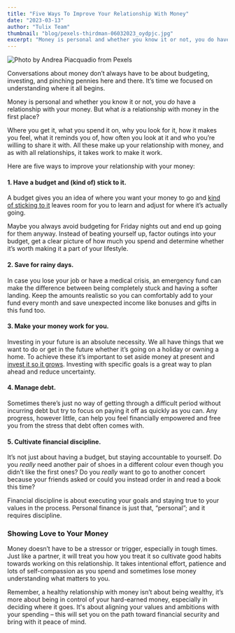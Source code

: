 ```yaml
---
title: "Five Ways To Improve Your Relationship With Money"
date: "2023-03-13"
author: "Tulix Team"
thumbnail: "blog/pexels-thirdman-06032023_oydpjc.jpg"
excerpt: "Money is personal and whether you know it or not, you do have a relationship with your money."
---
```


![Photo by Andrea Piacquadio from Pexels](https://res.cloudinary.com/tulix/image/upload/w_717,c_fill/v1678285626/blog/pexels-andrea-piacquadio-13062023_i1fu2r.jpg "Smiling woman sitting at table with her laptop computer.")

Conversations about money don’t always have to be about budgeting, investing, and pinching pennies here and there. It’s time we focused on understanding where it all begins.

Money is personal and whether you know it or not, you _do_ have a relationship with your money. But what _is_ a relationship with money in the first place?

Where you get it, what you spend it on, why you look for it, how it makes you feel, what it reminds you of, how often you look at it and who you’re willing to share it with. All these make up your relationship with money, and as with all relationships, it takes work to make it work.

Here are five ways to improve your relationship with your money:

#### 1. Have a budget and (kind of) stick to it.

A budget gives you an idea of where you want your money to go and [kind of sticking to it](https://www.tulix.app/blog/Budgeting-And-Winging-It "Link to Tulix blog post on Budgeting and 'Winging It'.") leaves room for you to learn and adjust for where it’s actually going.

Maybe you always avoid budgeting for Friday nights out and end up going for them anyway. Instead of beating yourself up, factor outings into your budget, get a clear picture of how much you spend and determine whether it’s worth making it a part of your lifestyle.

#### 2. Save for rainy days.

In case you lose your job or have a medical crisis, an emergency fund can make the difference between being completely stuck and having a softer landing. Keep the amounts realistic so you can comfortably add to your fund every month and save unexpected income like bonuses and gifts in this fund too.

#### 3. Make your money work for you.

Investing in your future is an absolute necessity. We all have things that we want to do or get in the future whether it’s going on a holiday or owning a home. To achieve these it’s important to set aside money at present and [invest it so it grows](https://www.tulix.app/blog/5-simple-steps-to-get-started-with-investing "Link to Tulix blog post on Getting Started with Investing"). Investing with specific goals is a great way to plan ahead and reduce uncertainty.

#### 4. Manage debt.

Sometimes there’s just no way of getting through a difficult period without incurring debt but try to focus on paying it off as quickly as you can. Any progress, however little, can help you feel financially empowered and free you from the stress that debt often comes with.

#### 5. Cultivate financial discipline.

It’s not just about having a budget, but staying accountable to yourself. Do you _really_ need another pair of shoes in a different colour even though you didn’t like the first ones? Do you _really_ want to go to another concert because your friends asked or could you instead order in and read a book this time?

Financial discipline is about executing your goals and staying true to your values in the process. Personal finance is just that, “personal”; and it requires discipline.

### Showing Love to Your Money

Money doesn’t have to be a stressor or trigger, especially in tough times. Just like a partner, it will treat you how you treat it so cultivate good habits towards working on this relationship. It takes intentional effort, patience and lots of self-compassion as you spend and sometimes lose money understanding what matters to you.

Remember, a healthy relationship with money isn’t about being wealthy, it’s more about being in control of your hard-earned money, especially in deciding where it goes. It's about aligning your values and ambitions with your spending &ndash; this will set you on the path toward financial security and bring with it peace of mind.
